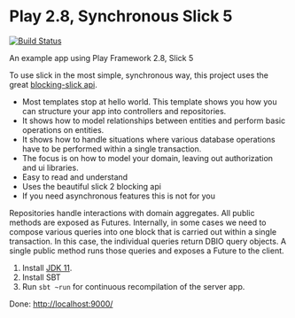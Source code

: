 Play 2.8, Synchronous Slick 5 
==================
[![Build Status](https://travis-ci.org/nemoo/play-slick-synchronous-example.svg?branch=master)](https://travis-ci.org/nemoo/play-slick-synchronous-example)

An example app using Play Framework 2.8, Slick 5

To use slick in the most simple, synchronous way, this project uses the great [blocking-slick api](https://github.com/takezoe/blocking-slick).     

* Most templates stop at hello world. This template shows you how you can structure your app into controllers and repositories.
* It shows how to model relationships between entities and perform basic operations on entities.
* It shows how to handle situations where various database operations have to be performed within a single transaction.
* The focus is on how to model your domain, leaving out authorization and ui libraries.
* Easy to read and understand
* Uses the beautiful slick 2 blocking api
* If you need asynchronous features this is not for you

Repositories handle interactions with domain aggregates. All public methods are exposed as Futures. Internally, in some cases we need to compose various queries into one block that is carried out within a single transaction. In this case, the individual queries return DBIO query objects. A single public method runs those queries and exposes a Future to the client.


1. Install [JDK 11](https://adoptopenjdk.net/).
2. Install SBT
3. Run `sbt ~run` for continuous recompilation of the server app.

Done: [http://localhost:9000/](http://localhost:9000/)
